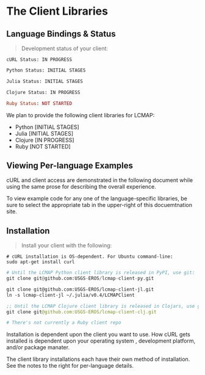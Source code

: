 # The Client Libraries

## Language Bindings & Status

> Development status of your client:

```shell
cURL Status: IN PROGRESS
```

```python
Python Status: INITIAL STAGES
```

```vb
Julia Status: INITIAL STAGES
```

```clojure
Clojure Status: IN PROGRESS
```

```ruby
Ruby Status: NOT STARTED
```

We plan to provide the following client libraries for LCMAP:

* Python <span class="status-initial-stages">[INITIAL STAGES]</span>
* Julia <span class="status-initial-stages">[INITIAL STAGES]</span>
* Clojure <span class="status-in-progress">[IN PROGRESS]</span>
* Ruby <span class="status-not-started">[NOT STARTED]</span>


## Viewing Per-language Examples

cURL and client access are demonstrated in the following document while using the same prose for describing the overall experience.

To view example code for any one of the language-specific libraries, be sure to select the appropriate tab in the upper-right of this docuemtnation site.


## Installation

> Install your client with the following:

```shell
# cURL installation is OS-dependent. For Ubuntu command-line:
sudo apt-get install curl
```

```python
# Until the LCMAP Python client library is released in PyPI, use git:
git clone git@github.com:USGS-EROS/lcmap-client-py.git
```

```vb
git clone git@github.com:USGS-EROS/lcmap-client-jl.git
ln -s lcmap-client-jl ~/.julia/v0.4/LCMAPClient
```

```clojure
;; Until the LCMAP Clojure client library is released in Clojars, use git:
git clone git@github.com:USGS-EROS/lcmap-client-clj.git
```

```ruby
# There's not currently a Ruby client repo
```

Installation is dependent upon the client you want to use. How cURL gets installed is dependent upon your operating system , development platform, and/or package manater.

The client library installations each have their own method of installation. See the notes to the right for per-language details.
